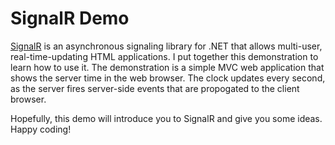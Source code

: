 SignalR Demo
=============

[SignalR](https://github.com/SignalR/) is an asynchronous signaling library for .NET that allows multi-user, real-time-updating HTML applications. I put together this demonstration to learn how to use it. The demonstration is a simple MVC web application that shows the server time in the web browser. The clock updates every second, as the server fires server-side events that are propogated to the client browser. 

Hopefully, this demo will introduce you to SignalR and give you some ideas. Happy coding!